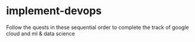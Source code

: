 # implement-devops
Follow the quests in these sequential order to complete the track of google cloud and ml & data science
